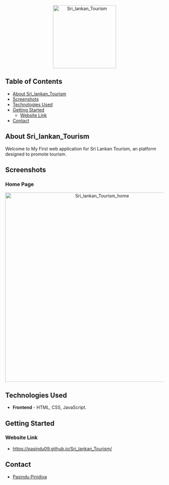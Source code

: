 <div align="center">
  <img src="https://github.com/user-attachments/assets/ebb0e1ab-398a-4075-98bf-2db8d2b90203" alt="Sri_lankan_Tourism" height="200" width="200">
</div>

## Table of Contents

- [About Sri_lankan_Tourism](#about-Sri_lankan_Tourism)
- [Screenshots](#screenshots)
- [Technologies Used](#technologies-used)
- [Getting Started](#getting-started)
  - [Website Link](#installation)
- [Contact](#contact)

## About Sri_lankan_Tourism

Welcome to My First web application for Sri Lankan Tourism, an platform designed to promote tourism.

## Screenshots

### Home Page

<div align="center">
  <img src="https://github.com/user-attachments/assets/9141628b-0389-449c-94a0-0158b19f874c"
        alt="Sri_lankan_Tourism_home"
        width="600">
 
</div>

## Technologies Used

- **Frontend** - HTML, CSS, JavaScript.

## Getting Started

### Website Link

- https://pasindu09.github.io/Sri_lankan_Tourism/

## Contact

- [Pasindu Pinidiya](mailto:pasindupinidiya1@gmail.com)




